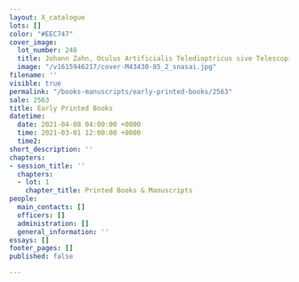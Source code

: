 ```yaml
---
layout: X_catalogue
lots: []
color: "#EEC747"
cover_image:
  lot_number: 248
  title: Johann Zahn, Oculus Artificialis Teledioptricus sive Telescopium, 1685-86.
  image: "/v1615946217/cover-M43430-85_2_snasai.jpg"
filename: ''
visible: true
permalink: "/books-manuscripts/early-printed-books/2563"
sale: 2563
title: Early Printed Books
datetime:
  date: 2021-04-08 04:00:00 +0000
  time: 2021-03-01 12:00:00 +0000
  time2: 
short_description: ''
chapters:
- session_title: ''
  chapters:
  - lot: 1
    chapter_title: Printed Books & Manuscripts
people:
  main_contacts: []
  officers: []
  administration: []
  general_information: ''
essays: []
footer_pages: []
published: false

---
```

